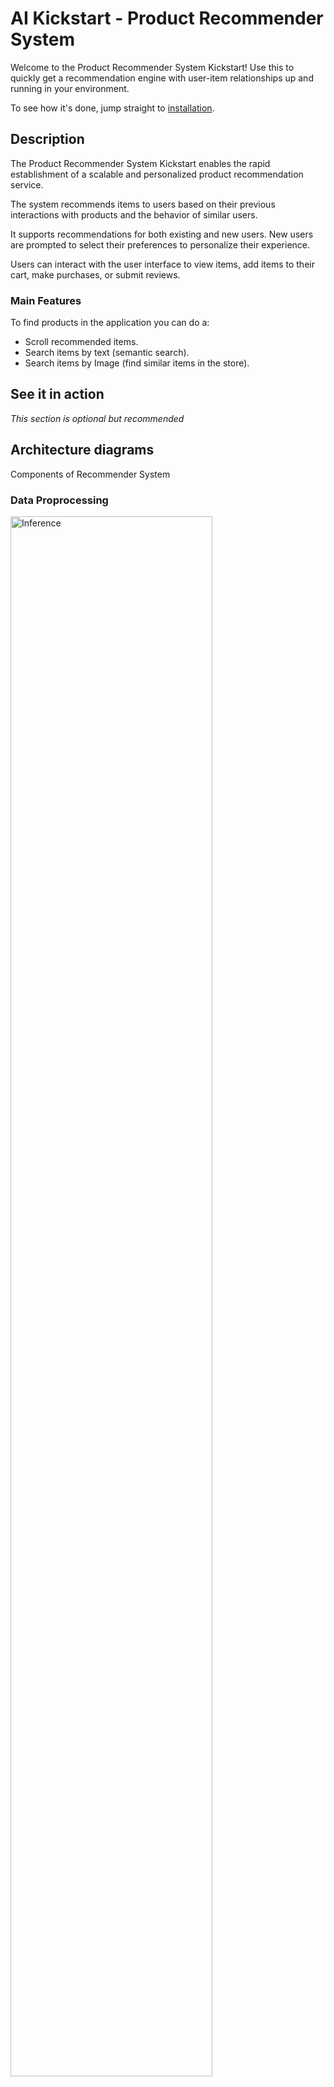 # AI Kickstart - Product Recommender System 

Welcome to the Product Recommender System Kickstart!
Use this to quickly get a recommendation engine with user-item relationships up and running in your environment.

To see how it's done, jump straight to [installation](#install). 

## Description 
The Product Recommender System Kickstart enables the rapid establishment of a scalable and personalized product recommendation service.

The system recommends items to users based on their previous interactions with products and the behavior of similar users.

It supports recommendations for both existing and new users. New users are prompted to select their preferences to personalize their experience.

Users can interact with the user interface to view items, add items to their cart, make purchases, or submit reviews.

### Main Features
To find products in the application you can do a:
* Scroll recommended items.
* Search items by text (semantic search).
* Search items by Image (find similar items in the store).


## See it in action 

*This section is optional but recommended*
<!-- TODO do it at the end show UI gif of the usage -->

## Architecture diagrams
Components of Recommender System

### Data Proprocessing
<img src="figures/data_processing_pipeline.drawio.png" alt="Inference" width="80%">

### Training & Batch scoring

#### Recommendation algorithm stages:

1. **Filtering**
Removes invalid candidates based on user demographics (e.g., age, item availability in the region) and previously viewed items.

2. **Ranking**
Identifies the most relevant top-k items based on previuos intercations between users and items (trained with two-tower algorithm).

3. **Business Ordering**
Reorders candidates according to business logic and priorities.

#### Training
* Feast takes the Raw data (item table, user table, interaction table) and stores the items, users, and interactions as Feature Views.
* Using the Two-Tower architecture technique, we train the item and user encoders based on the existing user-item interactions.

<img src="figures/training_and_batch_scoring.drawio.png" alt="Training & Batch scoring" width="80%">

#### Batch scoring
* After completing the training of the Encoders, embed all items and users, then push them in the PGVector database as embedding.
* Because we use batch scoring, we calculates for each user the top k recommended items using the item embeddings 
* Pushes this top k items for each user to the online store Feature Store.

### Infernece
#### Exiting user case:
* Sending a get request from the EDB vectorDB to get the embedding of the existing user.
* Perform a similarity search on the item vectorDB to get the top k similar items.

#### New user case:
* The new users will be embedded into a vector representation.
* The user vector will do a similarity search from the EDB PGVector to get the top k suggested items

<img src="figures/Inference.drawio.png" alt="Inference" width="80%">

### Search by Text & Search by Image
1. Embed the user query into embeddings.
2. Search the top-k clostest items that where generated with the same model at batch infernece time.
3. Return to user the recommended items

<img src="figures/search_by.drawio.png" alt="Inference" width="80%">


## Requirements

### Minimum hardware requirements 

Depend on the scale and speed required, for small amount of users have minimus of:
* No GPU required; for larger scale and faster preformance, use GPUs.
* 4 CPU cores.
* 16 Gi of RAM.
* Storage: 8 Gi (depend on the input dataset).
## References 

### Required software 

* `oc` command installed
* Red Hat OpenShift.
* Red Hat OpenShift AI version 2.2 and above.
* Red Hat Authorino Operator (stable update channel, version 1.2.1 or later)
* Red Hat OpenShift Serverless Operator
* Red Hat OpenShift Service Mesh Operator

### Required permissions

* Standard user. No elevated cluster permissions required

## Install 

1. Fork and clone the repository:
   ```bash
   # Fork via GitHub UI, then:
   git clone https://github.com/<your-username>/product-recommender-system.git
   cd product-recommender-system
   ```

2. Navigate to the helm directory:
   ```bash
   cd helm/
   ```

3. Set the namespace environment variable to define on which namepsace the kickstart will be install:
   ```bash
   # Replace <namespace> with your desired namespace
   export NAMESPACE=<namespace>
   ```

4. Install using make (this should take 8~ minutes with the default data, and with custom data maybe me less or more):
   ```bash
   # This will create the namespace and deploy all components
   make install
   ```

* Or installing and defining namespace together:
   ```bash
   # Replace <namespace> with your desired namespace and install in one command
   make install NAMESPACE=<namespace>
   ```

### Specify a Custom Dataset

By default, a dataset is automatically generated when the application is installed on the cluster.

To use a custom dataset instead, provide a URL by setting the `DATASET_URL` property during installation:

```bash
# Replace <custom_dataset_url> with the desired dataset URL
make install DATASET_URL=<custom_dataset_url>
```

## Uninstall 
To uninstall the recommender system and clean up resources:

1. Navigate to the helm directory:
   ```bash
   cd helm/
   ```

2. Uninstalling with namespace specified:
   ```bash
   # Replace <namespace> with your namespace
   make uninstall NAMESPACE=<namespace>

## Run Tests

TODO
